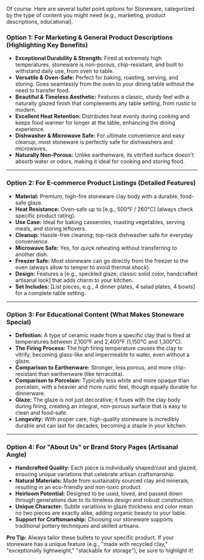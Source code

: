 Of course. Here are several bullet point options for Stoneware, categorized by the type of content you might need (e.g., marketing, product descriptions, educational).

### **Option 1: For Marketing & General Product Descriptions (Highlighting Key Benefits)**

*   **Exceptional Durability & Strength:** Fired at extremely high temperatures, stoneware is non-porous, chip-resistant, and built to withstand daily use, from oven to table.
*   **Versatile & Oven-Safe:** Perfect for baking, roasting, serving, and storing. Goes seamlessly from the oven to your dining table without the need to transfer food.
*   **Beautiful & Timeless Aesthetic:** Features a classic, sturdy feel with a naturally glazed finish that complements any table setting, from rustic to modern.
*   **Excellent Heat Retention:** Distributes heat evenly during cooking and keeps food warmer for longer at the table, enhancing the dining experience.
*   **Dishwasher & Microwave Safe:** For ultimate convenience and easy cleanup, most stoneware is perfectly safe for dishwashers and microwaves.
*   **Naturally Non-Porous:** Unlike earthenware, its vitrified surface doesn't absorb water or odors, making it ideal for cooking and storing food.

---

### **Option 2: For E-commerce Product Listings (Detailed Features)**

*   **Material:** Premium, high-fire stoneware clay body with a durable, food-safe glaze.
*   **Heat Resistance:** Oven-safe up to [e.g., 500°F / 260°C] (always check specific product rating).
*   **Use Case:** Ideal for baking casseroles, roasting vegetables, serving meals, and storing leftovers.
*   **Cleanup:** Hassle-free cleaning; top-rack dishwasher safe for everyday convenience.
*   **Microwave Safe:** Yes, for quick reheating without transferring to another dish.
*   **Freezer Safe:** Most stoneware can go directly from the freezer to the oven (always allow to temper to avoid thermal shock).
*   **Design:** Features a [e.g., speckled glaze, classic solid color, handcrafted artisanal look] that adds charm to your kitchen.
*   **Set Includes:** [List pieces, e.g., 4 dinner plates, 4 salad plates, 4 bowls] for a complete table setting.

---

### **Option 3: For Educational Content (What Makes Stoneware Special)**

*   **Definition:** A type of ceramic made from a specific clay that is fired at temperatures between 2,100°F and 2,400°F (1,150°C and 1,300°C).
*   **The Firing Process:** The high firing temperature causes the clay to vitrify, becoming glass-like and impermeable to water, even without a glaze.
*   **Comparison to Earthenware:** Stronger, less porous, and more chip-resistant than earthenware (like terracotta).
*   **Comparison to Porcelain:** Typically less white and more opaque than porcelain, with a heavier and more rustic feel, though equally durable for dinnerware.
*   **Glaze:** The glaze is not just decorative; it fuses with the clay body during firing, creating an integral, non-porous surface that is easy to clean and food-safe.
*   **Longevity:** With proper care, high-quality stoneware is incredibly durable and can last for decades, becoming a staple in your kitchen.

---

### **Option 4: For "About Us" or Brand Story Pages (Artisanal Angle)**

*   **Handcrafted Quality:** Each piece is individually shaped/cast and glazed, ensuring unique variations that celebrate artisan craftsmanship.
*   **Natural Materials:** Made from sustainably sourced clay and minerals, resulting in an eco-friendly and non-toxic product.
*   **Heirloom Potential:** Designed to be used, loved, and passed down through generations due to its timeless design and robust construction.
*   **Unique Character:** Subtle variations in glaze thickness and color mean no two pieces are exactly alike, adding organic beauty to your table.
*   **Support for Craftsmanship:** Choosing our stoneware supports traditional pottery techniques and skilled artisans.

**Pro Tip:** Always tailor these bullets to your specific product. If your stoneware has a unique feature (e.g., "made with recycled clay," "exceptionally lightweight," "stackable for storage"), be sure to highlight it!
